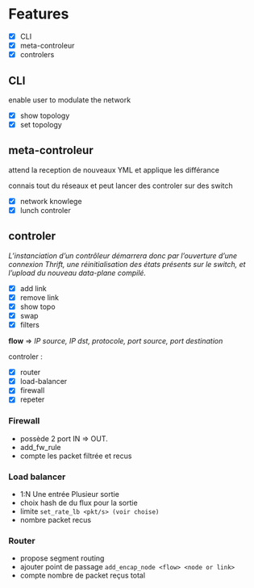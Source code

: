 # Features
- [x] CLI
- [x] meta-controleur
- [x] controlers

## CLI
enable user to modulate the network
- [x] show topology
- [x] set topology

## meta-controleur
attend la reception de nouveaux YML et applique les différance

connais tout du réseaux et peut lancer des controler sur des switch

- [x] network knowlege
- [x] lunch controler

## controler
*L’instanciation d’un contrôleur démarrera donc par l’ouverture d’une
connexion Thrift, une réinitialisation des états présents sur le switch, et l’upload du nouveau data-plane
compilé.*

- [x] add link
- [x] remove link
- [x] show topo
- [x] swap
- [x] filters

**flow** => *IP source, IP dst, protocole, port source, port destination*

controler :
- [x] router
- [x] load-balancer
- [x] firewall
- [x] repeter

### Firewall
- possède 2 port IN => OUT.
- add_fw_rule <flow>
- compte les packet filtrée et recus

### Load balancer

- 1:N Une entrée Plusieur sortie
- choix hash de du flux pour la sortie
- limite ``set_rate_lb <pkt/s> (voir choise)``
- nombre packet recus

### Router
- propose segment routing
- ajouter point de passage ``add_encap_node <flow> <node or link>``
- compte nombre de packet reçus total
